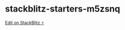 # stackblitz-starters-m5zsnq

[Edit on StackBlitz ⚡️](https://stackblitz.com/edit/stackblitz-starters-m5zsnq)